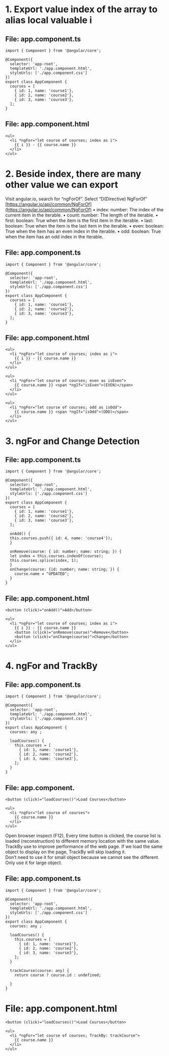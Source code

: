 # 1. Export value index of the array to alias local valuable i 
## File: app.component.ts
```
import { Component } from '@angular/core';

@Component({
  selector: 'app-root',
  templateUrl: './app.component.html',
  styleUrls: ['./app.component.css']
})
export class AppComponent {
  courses = [
    { id: 1, name: 'course1'},
    { id: 2, name: 'course2'},
    { id: 3, name: 'course3'},
  ];
}
```
## File: app.component.html 
```
<ul>
  <li *ngFor="let course of courses; index as i">
    {{ i }} - {{ course.name }}
  </li>
</ul>
```
# 2. Beside index, there are many other value we can export
Visit angular.io, search for “ngForOf”. Select “D(Directive) NgForOf”
[https://angular.io/api/common/NgForOf](https://angular.io/api/common/NgForOf)
•	index: number: The index of the current item in the iterable.
•	count: number: The length of the iterable.
•	first: boolean: True when the item is the first item in the iterable.
•	last: boolean: True when the item is the last item in the iterable.
•	even: boolean: True when the item has an even index in the iterable.
•	odd: boolean: True when the item has an odd index in the iterable.
## File: app.component.ts
```
import { Component } from '@angular/core';

@Component({
  selector: 'app-root',
  templateUrl: './app.component.html',
  styleUrls: ['./app.component.css']
})
export class AppComponent {
  courses = [
    { id: 1, name: 'course1'},
    { id: 2, name: 'course2'},
    { id: 3, name: 'course3'},
  ];
}
```
## File: app.component.html 
```
<ul>
  <li *ngFor="let course of courses; index as i">
    {{ i }} - {{ course.name }}
  </li>
</ul>

<ul>
  <li *ngFor="let course of courses; even as isEven">
    {{ course.name }} <span *ngIf="isEven">(EVEN)</span>
  </li>
</ul>

<ul>
  <li *ngFor="let course of courses; odd as isOdd">
    {{ course.name }} <span *ngIf="isOdd">(ODD)</span>
  </li>
</ul>
```
# 3. ngFor and Change Detection
## File: app.component.ts
```
import { Component } from '@angular/core';

@Component({
  selector: 'app-root',
  templateUrl: './app.component.html',
  styleUrls: ['./app.component.css']
})
export class AppComponent {
  courses = [
    { id: 1, name: 'course1'},
    { id: 2, name: 'course2'},
    { id: 3, name: 'course3'},
  ];

  onAdd() {
  this.courses.push({ id: 4, name: 'course4'});
  }

  onRemove(course: { id: number; name: string; }) {
  let index = this.courses.indexOf(course);
  this.courses.splice(index, 1);
  }
  onChange(course: {id: number; name: string; }) {
    course.name = "UPDATED";
  }
}
```
## File: app.component.html 
```
<button (click)="onAdd()">Add</button>

<ul>
  <li *ngFor="let course of courses; index as i">
    {{ i }} - {{ course.name }}
    <button (click)="onRemove(course)">Remove</button>
    <button (click)="onChange(course)">Change</button>
  </li>
</ul>
```
# 4. ngFor and TrackBy
## File: app.component.ts
```
import { Component } from '@angular/core';

@Component({
  selector: 'app-root',
  templateUrl: './app.component.html',
  styleUrls: ['./app.component.css']
})
export class AppComponent {
  courses: any ;

  loadCourses() {
    this.courses = [
      { id: 1, name: 'course1'},
      { id: 2, name: 'course2'},
      { id: 3, name: 'course3'},
    ];
  }
}
```
## File: app.component.
```
<button (click)="loadCourses()">Load Courses</button>

<ul>
  <li *ngFor="let course of courses">
    {{ course.name }}
  </li>
</ul>
```
Open browser inspect (F12), Every time button is clicked, the course list is loaded (reconstruction) to different memory location with the same value.<br>
TrackBy use to improve performance of the web page. If we load the same object to display on the page, TrackBy will skip loading it.<br>
Don’t need to use it for small object because we cannot see the different.<br>
Only use it for large object.<br>

## File: app.component.ts
```
import { Component } from '@angular/core';

@Component({
  selector: 'app-root',
  templateUrl: './app.component.html',
  styleUrls: ['./app.component.css']
})
export class AppComponent {
  courses: any ;

  loadCourses() {
    this.courses = [
      { id: 1, name: 'course1'},
      { id: 2, name: 'course2'},
      { id: 3, name: 'course3'},
    ];
  }

  trackCourse(course: any) {
    return course ? course.id : undefined;

  }
}
```
# File: app.component.html
```
<button (click)="loadCourses()">Load Courses</button>

<ul>
  <li *ngFor="let course of courses; TrackBy: trackCourse">
    {{ course.name }}
  </li>
</ul>
```
